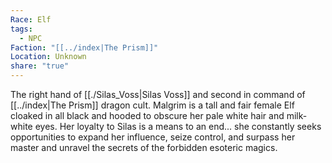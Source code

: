 ```yaml
---
Race: Elf
tags:
  - NPC
Faction: "[[../index|The Prism]]"
Location: Unknown
share: "true"
---
```


The right hand of [[./Silas_Voss|Silas Voss]] and second in command of [[../index|The Prism]] dragon cult. Malgrim is a tall and fair female Elf cloaked in all black and hooded to obscure her pale white hair and milk-white eyes. Her loyalty to Silas is a means to an end... she constantly seeks opportunities to expand her influence, seize control, and surpass her master and unravel the secrets of the forbidden esoteric magics.